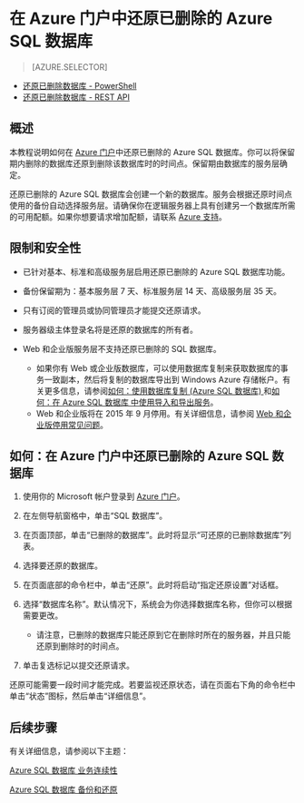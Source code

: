 <properties 
   pageTitle="在 Azure 门户中还原已删除的 Azure SQL 数据库" 
   description="Windows Azure SQL 数据库, 还原已删除的数据库, 恢复已删除的数据库, Azure 管理门户, Azure 门户" 
   services="sql-database" 
   documentationCenter="" 
   authors="elfisher" 
   manager="jeffreyg" 
   editor="v-romcal"/>

<tags
   ms.service="sql-database"
   ms.date="07/24/2015"
   wacn.date="09/15/2015"/>

# 在 Azure 门户中还原已删除的 Azure SQL 数据库

> [AZURE.SELECTOR]
- [还原已删除数据库 - PowerShell](/documentation/articles/sql-database-restore-deleted-database-tutorial-powershell)
- [还原已删除数据库 - REST API](/documentation/articles/sql-database-restore-deleted-database-tutorial-rest)

## 概述

本教程说明如何在 [Azure 门户](http://manage.windowsazure.cn/)中还原已删除的 Azure SQL 数据库。你可以将保留期内删除的数据库还原到删除该数据库时的时间点。保留期由数据库的服务层确定。

还原已删除的 Azure SQL 数据库会创建一个新的数据库。服务会根据还原时间点使用的备份自动选择服务层。请确保你在逻辑服务器上具有创建另一个数据库所需的可用配额。如果你想要请求增加配额，请联系 [Azure 支持](/support/contact/)。

## 限制和安全性

* 已针对基本、标准和高级服务层启用还原已删除的 Azure SQL 数据库功能。 

* 备份保留期为：基本服务层 7 天、标准服务层 14 天、高级服务层 35 天。

* 只有订阅的管理员或协同管理员才能提交还原请求。

* 服务器级主体登录名将是还原的数据库的所有者。
 
* Web 和企业版服务层不支持还原已删除的 SQL 数据库。
 
	* 如果你有 Web 或企业版数据库，可以使用数据库复制来获取数据库的事务一致副本，然后将复制的数据库导出到 Windows Azure 存储帐户。有关更多信息，请参阅[如何：使用数据库复制 (Azure SQL 数据库) ](http://msdn.microsoft.com/zh-cn/library/azure/ff951631.aspx) 和[如何：在 Azure SQL 数据库 中使用导入和导出服务](http://msdn.microsoft.com/zh-cn/library/azure/hh335292.aspx)。
	* Web 和企业版将在 2015 年 9 月停用。有关详细信息，请参阅 [Web 和企业版停用常见问题](http://msdn.microsoft.com/zh-cn/library/azure/dn741330.aspx)。

## 如何：在 Azure 门户中还原已删除的 Azure SQL 数据库


1. 使用你的 Microsoft 帐户登录到 [Azure 门户](http://manage.windowsazure.cn)。

2. 在左侧导航窗格中，单击“SQL 数据库”。

3. 在页面顶部，单击“已删除的数据库”。此时将显示“可还原的已删除数据库”列表。

4. 选择要还原的数据库。

6. 在页面底部的命令栏中，单击“还原”。此时将启动“指定还原设置”对话框。

7. 选择“数据库名称”。默认情况下，系统会为你选择数据库名称，但你可以根据需要更改。

	* 请注意，已删除的数据库只能还原到它在删除时所在的服务器，并且只能还原到删除时的时间点。   

8. 单击复选标记以提交还原请求。

还原可能需要一段时间才能完成。若要监视还原状态，请在页面右下角的命令栏中单击“状态”图标，然后单击“详细信息”。

## 后续步骤

有关详细信息，请参阅以下主题：

[Azure SQL 数据库 业务连续性](http://msdn.microsoft.com/zh-cn/library/azure/hh852669.aspx)

[Azure SQL 数据库 备份和还原](http://msdn.microsoft.com/zh-cn/library/azure/jj650016.aspx)

<!---HONumber=69-->